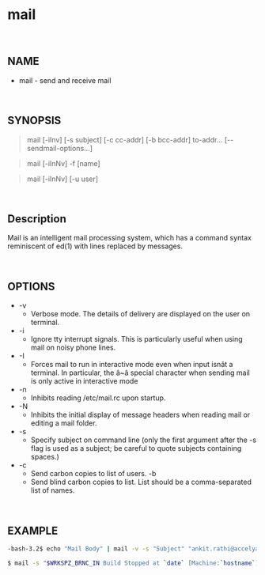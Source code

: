 # mail

<br>

## NAME

- mail - send and receive mail

<br>

## SYNOPSIS

> mail [-iInv] [-s subject] [-c cc-addr] [-b bcc-addr] to-addr... [-- sendmail-options...]

> mail [-iInNv] -f [name]

> mail [-iInNv] [-u user]

<br>

## Description

Mail is an intelligent mail processing system, which has a command syntax reminiscent of ed(1) with lines replaced by messages.

<br>

## OPTIONS

- -v
  - Verbose mode.  The details of delivery are displayed on the user on terminal.
- -i
  - Ignore tty interrupt signals.  This is particularly useful when using mail on noisy phone lines.
- -I
  - Forces mail to run in interactive mode even when input isnât a terminal.  In particular, the â~â special character when sending mail is only active in interactive mode
- -n
  - Inhibits reading /etc/mail.rc upon startup.
- -N    
  - Inhibits the initial display of message headers when reading mail or editing a mail folder.
- -s
  - Specify subject on command line (only the first argument after the -s flag is used as a subject; be careful to quote subjects containing spaces.)
- -c
  - Send carbon copies to list of users.
-b
  - Send blind carbon copies to list.  List should be a comma-separated list of names.

<br>

## EXAMPLE

```bash
-bash-3.2$ echo "Mail Body" | mail -v -s "Subject" "ankit.rathi@accelya.com"

$ mail -s "$WRKSPZ_BRNC_IN Build Stopped at `date` [Machine:`hostname`]: Build-Locks found" "${SCM_MAIL_G}"<${BLD_LOCK}
```
